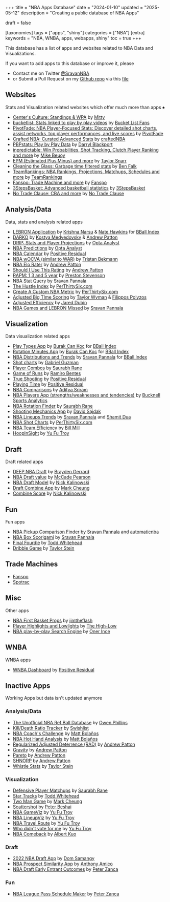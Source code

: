 +++
title = "NBA Apps Database"
date = "2024-01-10"
updated  = "2025-05-12"
description = "Creating a public database of NBA Apps"

draft = false

[taxonomies]
tags = ["apps", "shiny"]
categories = ["NBA"]
[extra]
keywords = "NBA, WNBA, apps, webapps, shiny"
toc = true
+++

This database has a list of apps and websites related to NBA Data and Visualizations. 

If you want to add apps to this database or improve it, please
- Contact me on Twitter [@SravanNBA](https://twitter.com/SravanNBA)
- or Submit a Pull Request on my [Github repo](https://github.com/sravanpannala/blog/) via this [file](https://github.com/sravanpannala/blog/blob/main/content/posts/nba-apps-db/index.md) 

## Websites
Stats and Visualization related websites which offer much more than apps
♠
- [Center's Culture: Standings & WPA](https://www.centersculture.com/) by [Mitty](https://twitter.com/MittyRockets)
- [bucketlist: Stats linked to play by play videos](https://bucketlist.fans/) by [Bucket List Fans](https://twitter.com/bucketlistfans)
- [PivotFade: NBA Player-Focused Stats: Discover detailed shot charts, assist networks, top player performances, and live scores](https://pivotfade.com/) by [PivotFade](https://twitter.com/PivotFade)
- [Crafted NBA: Curated Advanced Stats](https://craftednba.com/) by [craftedNBA](https://twitter.com/craftedNBA)
- [PBPstats: Play by Play Data](https://www.pbpstats.com/) by [Darryl Blackport](https://twitter.com/bballport)
- [inpredictable: Win Probabilities, Shot Tracking, Clutch Player Ranking and more](https://www.inpredictable.com/) by [Mike Beuoy](https://twitter.com/inpredict)
- [EPM (Estimated Plus Minus) and more](https://dunksandthrees.com/) by [Taylor Snarr](https://twitter.com/taylor_snarr)
- [Cleaning the Glass: Garbage time filtered stats](https://cleaningtheglass.com/) by [Ben Falk](https://twitter.com/bencfalk)
- [TeamRankings: NBA Rankings, Projections, Matchups, Schedules and more](https://www.teamrankings.com/nba) by [TeamRankings](https://twitter.com/TeamRankings)
- [Fanspo: Trade Machine and more](https://fanspo.com/) by [Fanspo](https://twitter.com/fanspo)
- [3StepsBasket: Advanced basketball statistics](https://3stepsbasket.com/nba/standings) by [3StepsBasket](https://twitter.com/3StepsBasket)
- [No Trade Clause: CBA and more](https://notradeclause.com/) by [No Trade Clause](https://twitter.com/NoTrade_Clause)

## Analysis/Data
Data, stats and analysis related apps

- [LEBRON Application](https://www.bball-index.com/lebron-application/) by [Krishna Narsu](https://twitter.com/knarsu3) & [Nate Hawkins](https://twitter.com/natehawk2) for [BBall Index](https://twitter.com/The_BBall_Index)
- [DARKO](https://apanalytics.shinyapps.io/DARKO/) by [Kostya Medvedovsky](https://twitter.com/kmedved) & [Andrew Patton](https://twitter.com/anpatt7)
- [DRIP: Stats and Player Projections](https://theanalyst.com/na/2021/10/nba-stats-and-player-projections/) by [Opta Analyst](https://twitter.com/OptaAnalyst)
- [NBA Predictions](https://theanalyst.com/na/2023/12/nba-predictions-2023-24/) by [Opta Analyst](https://twitter.com/OptaAnalyst)
- [NBA Calendar](https://positiveresidual.com/shiny/nba/) by [Positive Residual](https://twitter.com/presidual)
- [NBA wOCVA (similar to WAR)](https://tbeckmann.shinyapps.io/NBAwOCVA202324/) by [Tristan Bekmann](https://twitter.com/TBeckmann24)
- [NBA Elo Rater](https://apanalytics.shinyapps.io/nba-elo/) by [Andrew Patton](https://twitter.com/anpatt7)
- [Should I Use This Rating](https://apanalytics.shinyapps.io/should_I_use_this_rating/) by [Andrew Patton](https://twitter.com/anpatt7)
- [RAPM: 1,3 and 5 year](https://psteve.shinyapps.io/RAPM/) by [Preston Stevenson](https://twitter.com/PrestonS2023)
- [NBA Stat Query](https://shiny.sradjoker.cc/NBA-Stat-Query/) by [Sravan Pannala](https://twitter.com/SravanNBA)
- [The Hustle Index](https://perthirtysix.com/nba/top-hustle-players) by [PerThirtySix.com](https://twitter.com/PerThirtySixers)
- [Create A Custom NBA Metric](https://perthirtysix.com/nba/create-advanced-metric) by [PerThirtySix.com](https://twitter.com/PerThirtySixers)
- [Adjusted Big TIme Scoring](https://filippos-pol.shinyapps.io/adjusted-big-time-scoring/) by [Taylor Wyman](https://twitter.com/taylormetrics) & [Filippos Polyzos](https://twitter.com/filippos_pol)
- [Adjusted Efficiency](https://www.lastnightinbasketball.com/p/adjusted-efficiency) by [Jared Dubin](https://twitter.com/JADubin5)
- [NBA Games and LEBRON Missed](https://www.bball-index.com/nba-injuries/) by [Sravan Pannala](https://twitter.com/SravanNBA) 

## Visualization
Data visualization related apps

- [Play Types App](https://www.bball-index.com/play-types-app/) by [Burak Can Koc](https://twitter.com/burakcankoc) for [BBall Index](https://twitter.com/The_BBall_Index)
- [Rotation Minutes App](https://www.bball-index.com/minutes-app/) by [Burak Can Koc](https://twitter.com/burakcankoc) for [BBall Index](https://twitter.com/The_BBall_Index)
- [NBA Distributions and Trends](https://www.bball-index.com/nba-player-stat-distribution-trends/) by [Sravan Pannala](https://twitter.com/SravanNBA) for [BBall Index](https://twitter.com/The_BBall_Index)
- [Shot charts](https://shotcombo-4cfcb9013491.herokuapp.com/) by [Gabriel Guzman](https://twitter.com/GabeLeftBrain)
- [Player Combos](https://saurabhrane.shinyapps.io/playerCombos/) by [Saurabh Rane](https://twitter.com/SaurabhOnTap)
- [Game of Runs](https://ramirobentes.shinyapps.io/gameofruns/) by [Ramiro Bentes](https://twitter.com/NbaInRstats)
- [True Shooting](https://www.positiveresidual.com/shiny/true-shooting-charts/) by [Positive Residual](https://twitter.com/presidual)
- [Playing Time](https://positiveresidual.com/shiny/nba-playing-time/) by [Positive Residual](https://twitter.com/presidual)
- [NBA Comparisons](https://ads303.shinyapps.io/nbacomparisons/) by [Aditya Sriram](https://twitter.com/djsriram98)
- [NBA Players App (strengths/weaknesses and tendencies)](https://ryanmiele14.shinyapps.io/2022_nba_player_dashboard/) by [Bucknell Sports Analytics](https://twitter.com/BuckAnalytics)
- [NBA Rotation Finder](http://saurabhr.com/nba-rotation-finder) by [Saurabh Rane](https://twitter.com/SaurabhOnTap)
- [Shooting Mechanics App](https://davidsajdak8.shinyapps.io/shooting_similarity/) by [David Sajdak](https://twitter.com/davidsajdak8)
- [NBA Lineups Trends](https://shiny.sradjoker.cc/NBA-Lineups-Trends/) by [Sravan Pannala](https://twitter.com/SravanNBA) and [Shamit Dua](https://twitter.com/FearTheBrown)
- [NBA Shot Charts](https://perthirtysix.com/nba/player-shot-chart) by [PerThirtySix.com](https://twitter.com/PerThirtySixers)
- [NBA Team Efficiency](https://llimllib.github.io/nbastats/teams/) by [Bill Mill](https://hachyderm.io/@llimllib)
- [HoopInSight](https://hoopinsight.netlify.app/) by [Yu Fu Troy](https://twitter.com/YuFuTroy)

## Draft
Draft related apps

- [DEEP NBA Draft](https://braydengerrard.shinyapps.io/Draft_Scores/) by [Brayden Gerrard](https://twitter.com/braydengerrard)
- [NBA Draft value](https://mccadep8r.shinyapps.io/NBA_Draft_Value/) by [McCade Pearson](https://twitter.com/McCadeP8)
- [NBA Draft Model](https://nkal11.shinyapps.io/NBADraftModel/) by [Nick Kalinowski](https://twitter.com/kalidrafts)
- [Draft Combine App](https://stadiumspeak.shinyapps.io/DraftCombineApp/) by [Mark Cheung](https://twitter.com/MarkC_NBA)
- [Combine Score](https://njk11.pythonanywhere.com/) by [Nick Kalinowski](https://twitter.com/kalidrafts)

## Fun
Fun apps

- [NBA Pickup Comparison Finder](https://shiny.sradjoker.cc/NBA-Comparison-Tool/) by [Sravan Pannala](https://twitter.com/SravanNBA) and [automaticnba](https://twitter.com/automaticnba/)
- [NBA Box Scorigami](https://shiny.sradjoker.cc/NBA-Scorigami/) by [Sravan Pannala](https://twitter.com/SravanNBA)
- [Final Fourdle](https://crumpledpaperjumper.shinyapps.io/NBANerdle/) by [Todd Whitehead](https://twitter.com/CrumpledJumper)
- [Dribble Game](https://dribblegame.com/) by [Taylor Stein](https://twitter.com/taylor_stein)

## Trade Machines
- [Fanspo](https://fanspo.com/nba/trade-machine)
- [Spotrac](https://www.spotrac.com/nba/trade-machine/)

## Misc
Other apps
- [NBA First Basket Props](https://jimtheflash.shinyapps.io/first_basket_props/) by [jimtheflash](https://twitter.com/jimtheflash/)
- [Player Highlights and Lowlights](https://thehighlow.io/) by [The High-Low](https://twitter.com/thehighlow_NBA)
- [NBA play-by-play Search Engine](https://nbaplaydb.com/) by [Oner Ince](https://github.com/OnerInce)

## WNBA
WNBA apps
- [WNBA Dashboard](https://www.positiveresidual.com/shiny/wnba/) by [Positive Residual](https://twitter.com/presidual)

## Inactive Apps
Working Apps but data isn't updated anymore

### Analysis/Data
- [The Unofficial NBA Ref Ball Database](https://llewellynjean.shinyapps.io/NBARefDatabase/) by [Owen Phillips](https://twitter.com/owenlhjphillips)
- [Kill/Death Ratio Tracker](https://swishlistanalytics.shinyapps.io/kd_tracker/) by [Swishlist](https://twitter.com/RealSwishList) 
- [NBA Coach's Challenge](https://mbanalytics.shinyapps.io/Coach-Challenge/) by [Matt Bolaños](https://twitter.com/mattabolanos)
- [NBA Hot Hand Analysis](https://mbanalytics.shinyapps.io/Tracking-Hot-Hand/) by [Matt Bolaños](https://twitter.com/mattabolanos)
- [Regularized Adjusted Deterrence (RAD)](https://apanalytics.shinyapps.io/disruption/) by [Andrew Patton](https://twitter.com/anpatt7)
- [Gravity](https://apanalytics.shinyapps.io/Gravity/) by [Andrew Patton](https://twitter.com/anpatt7)
- [Pareto](https://apanalytics.shinyapps.io/pareto/) by [Andrew Patton](https://twitter.com/anpatt7)
- [SHNORP](https://apanalytics.shinyapps.io/SHNORP/) by [Andrew Patton](https://twitter.com/anpatt7)
- [Whistle Stats](https://whistlestats.com/) by [Taylor Stein](https://twitter.com/taylor_stein)

### Visualization
- [Defensive Player Matchups](https://saurabhrane.shinyapps.io/player_match_up_r/) by [Saurabh Rane](https://twitter.com/SaurabhOnTap)
- [Star Tracks](https://crumpledpaperjumper.shinyapps.io/StarTracks/) by [Todd Whitehead](https://twitter.com/CrumpledJumper)
- [Two Man Game](https://stadiumspeak.shinyapps.io/Two-Man-Game/) by [Mark Cheung](https://twitter.com/MarkC_NBA)
- [Scattershot](https://scattershot.peterbeshai.com/) by [Peter Beshai](https://twitter.com/pbesh)
- [NBA GameViz](https://gameviz21-22-gtvis.netlify.app/) by [Yu Fu Troy](https://twitter.com/YuFuTroy)
- [NBA LineupViz](https://lineupvis-yufu-gtvis.netlify.app/) by [Yu Fu Troy](https://twitter.com/YuFuTroy)
- [NBA Travel Route](https://nbatravel.netlify.app/) by [Yu Fu Troy](https://twitter.com/YuFuTroy)
- [Who didn't vote for me](https://sites.cc.gatech.edu/gvu/ii/sportvis/nbaMVPvote/vis/index.html) by [Yu Fu Troy](https://twitter.com/YuFuTroy)
- [NBA Comeback](https://albertkuo.shinyapps.io/nba_comeback/) by [Albert Kuo](https://twitter.com/albert_kuo)

### Draft
- [2022 NBA Draft App](https://dsamangy.shinyapps.io/2022_NBA_Draft_App/) by [Dom Samangy](https://twitter.com/DSamangy)
- [NBA Prospect Similarity App](https://amicsta.shinyapps.io/nba_prospect_sim/) by [Anthony Amico](https://twitter.com/amicsta)
- [NBA Draft Early Entrant Outcomes](https://pzanca.shinyapps.io/nba_draft_early_entrant_outcomes/) by [Peter Zanca](https://twitter.com/Peter_Zanca)

### Fun
- [NBA League Pass Schedule Maker](https://pzanca.shinyapps.io/league_pass_schedule_maker/) by [Peter Zanca](https://twitter.com/Peter_Zanca)

